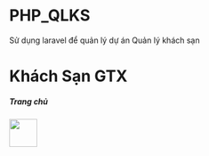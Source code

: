 # PHP_QLKS
Sử dụng laravel để quản lý dự án Quản lý khách sạn

<h1>Khách Sạn GTX</h1>

<h5>Trang chủ</h5>
<img src ="https://pub-d9195d29f33243c7a4d4c49fe887131e.r2.dev/Home.PNG" width="50">

